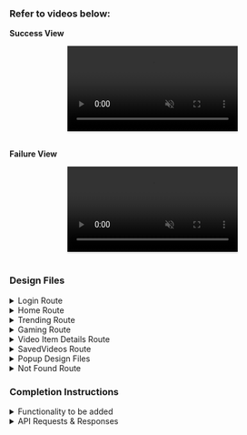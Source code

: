 ### Refer to videos below:

**Success View** <br/>

<div style="text-align: center;">
     <video style="max-width:80%;box-shadow:0 2.8px 2.2px rgba(0, 0, 0, 0.12);outline:none;" loop="true" autoplay="autoplay" controls="controls" muted>
    <source src="https://assets.ccbp.in/frontend/content/react-js/nxt-watch-output.mp4" type="video/mp4">
  </video>
</div>
<br/>

**Failure View** <br/>

<div style="text-align: center;">
    <video style="max-width:80%;box-shadow:0 2.8px 2.2px rgba(0, 0, 0, 0.12);outline:none;" loop="true" autoplay="autoplay" controls="controls" muted>
    <source src="https://assets.ccbp.in/frontend/content/react-js/nxt-watch-failure-output.mp4" type="video/mp4">
  </video>
</div>
<br/>

### Design Files

<details>
<summary>Login Route</summary>

- [Extra Small (Size < 576px) and Small (Size >= 576px) - Login - Light Theme](https://assets.ccbp.in/frontend/content/react-js/nxt-watch-login-light-theme-sm-output.png)
- [Extra Small (Size < 576px) and Small (Size >= 576px) - Login - Dark Theme](https://assets.ccbp.in/frontend/content/react-js/nxt-watch-login-dark-theme-sm-output.png)
- [Extra Small (Size < 576px) and Small (Size >= 576px) - Login Failure - Light Theme](https://assets.ccbp.in/frontend/content/react-js/nxt-watch-login-failure-light-theme-sm-output.png)
- [Extra Small (Size < 576px) and Small (Size >= 576px) - Login Failure - Dark Theme](https://assets.ccbp.in/frontend/content/react-js/nxt-watch-login-failure-dark-theme-sm-output.png)

- [Medium (Size >= 768px), Large (Size >= 992px) and Extra Large (Size >= 1200px) - Login - Light Theme](https://assets.ccbp.in/frontend/content/react-js/nxt-watch-login-light-theme-lg-output.png)
- [Medium (Size >= 768px), Large (Size >= 992px) and Extra Large (Size >= 1200px) - Login - Dark Theme](https://assets.ccbp.in/frontend/content/react-js/nxt-watch-login-dark-theme-lg-output.png)
- [Medium (Size >= 768px), Large (Size >= 992px) and Extra Large (Size >= 1200px) - Login Failure - Light Theme](https://assets.ccbp.in/frontend/content/react-js/nxt-watch-login-failure-light-theme-lg-output.png)
- [Medium (Size >= 768px), Large (Size >= 992px) and Extra Large (Size >= 1200px) - Login Failure - Dark Theme](https://assets.ccbp.in/frontend/content/react-js/nxt-watch-login-failure-dark-theme-lg-output-v0.png)

</details>

<details>
<summary>Home Route</summary>

- [Extra Small (Size < 576px) - Home - Light Theme](https://assets.ccbp.in/frontend/content/react-js/nxt-watch-home-success-light-theme-xs-output.png)
- [Extra Small (Size < 576px) - Home - Dark Theme](https://assets.ccbp.in/frontend/content/react-js/nxt-watch-home-success-dark-theme-xs-output.png)

- [Small (Size >= 576px) - Home - Light Theme](https://assets.ccbp.in/frontend/content/react-js/nxt-watch-home-success-light-theme-sm-output.png)
- [Small (Size >= 576px) - Home - Dark Theme](https://assets.ccbp.in/frontend/content/react-js/nxt-watch-home-success-dark-theme-sm-output.png)

- [Extra Small (Size < 576px) and Small (Size >= 576px) - Home - No search results - Light Theme](https://assets.ccbp.in/frontend/content/react-js/nxt-watch-home-no-videos-light-theme-sm-output.png)
- [Extra Small (Size < 576px) and Small (Size >= 576px) - Home - No search results - Dark theme](https://assets.ccbp.in/frontend/content/react-js/nxt-watch-home-no-videos-dark-theme-sm-output.png)
- [Extra Small (Size < 576px) and Small (Size >= 576px) - Home Failure - Light Theme](https://assets.ccbp.in/frontend/content/react-js/nxt-watch-home-failure-light-theme-sm-output.png)
- [Extra Small (Size < 576px) and Small (Size >= 576px) - Home Failure - Dark Theme](https://assets.ccbp.in/frontend/content/react-js/nxt-watch-home-failure-dark-theme-sm-output.png)

- [Medium (Size >= 768px), Large (Size >= 992px) and Extra Large (Size >= 1200px) - Home - Light Theme](https://assets.ccbp.in/frontend/content/react-js/nxt-watch-home-success-light-theme-lg-output.png)
- [Medium (Size >= 768px), Large (Size >= 992px) and Extra Large (Size >= 1200px) - Home - Dark Theme](https://assets.ccbp.in/frontend/content/react-js/nxt-watch-home-success-dark-theme-lg-output.png)
- [Medium (Size >= 768px), Large (Size >= 992px) and Extra Large (Size >= 1200px) - Home - No search results - Light Theme](https://assets.ccbp.in/frontend/content/react-js/nxt-watch-home-no-videos-light-theme-lg-output.png)
- [Medium (Size >= 768px), Large (Size >= 992px) and Extra Large (Size >= 1200px) - Home - No search results - Dark theme](https://assets.ccbp.in/frontend/content/react-js/nxt-watch-home-no-videos-dark-theme-lg-output.png)
- [Medium (Size >= 768px), Large (Size >= 992px) and Extra Large (Size >= 1200px) - Home Failure - Light Theme](https://assets.ccbp.in/frontend/content/react-js/nxt-watch-home-failure-light-theme-lg-output.png)
- [Medium (Size >= 768px), Large (Size >= 992px) and Extra Large (Size >= 1200px) - Home Failure - Dark Theme](https://assets.ccbp.in/frontend/content/react-js/nxt-watch-home-failure-dark-theme-lg-output.png)

</details>

<details>
<summary>Trending Route</summary>

- [Extra Small (Size < 576px) - Trending - Light Theme](https://assets.ccbp.in/frontend/content/react-js/nxt-watch-trending-success-light-theme-xs-output.png)
- [Extra Small (Size < 576px) - Trending - Dark Theme](https://assets.ccbp.in/frontend/content/react-js/nxt-watch-trending-success-dark-theme-xs-output.png)

- [Small (Size >= 576px) - Trending - Light Theme](https://assets.ccbp.in/frontend/content/react-js/nxt-watch-trending-success-light-theme-sm-output.png)
- [Small (Size >= 576px) - Trending - Dark Theme](https://assets.ccbp.in/frontend/content/react-js/nxt-watch-trending-success-dark-theme-sm-output.png)

- [Extra Small (Size < 576px) and Small (Size >= 576px) - Trending Failure - Light Theme](https://assets.ccbp.in/frontend/content/react-js/nxt-watch-trending-failure-light-theme-sm-output.png)
- [Extra Small (Size < 576px) and Small (Size >= 576px) - Trending Failure - Dark Theme](https://assets.ccbp.in/frontend/content/react-js/nxt-watch-trending-failure-dark-theme-sm-output.png)

- [Medium (Size >= 768px), Large (Size >= 992px) and Extra Large (Size >= 1200px) - Trending - Light Theme](https://assets.ccbp.in/frontend/content/react-js/nxt-watch-trending-success-light-theme-lg-output.png)
- [Medium (Size >= 768px), Large (Size >= 992px) and Extra Large (Size >= 1200px) - Trending - Dark Theme](https://assets.ccbp.in/frontend/content/react-js/nxt-watch-trending-success-dark-theme-lg-output.png)
- [Medium (Size >= 768px), Large (Size >= 992px) and Extra Large (Size >= 1200px) - Trending Failure - Light Theme](https://assets.ccbp.in/frontend/content/react-js/nxt-watch-trending-failure-light-theme-lg-output.png)
- [Medium (Size >= 768px), Large (Size >= 992px) and Extra Large (Size >= 1200px) - Trending Failure - Dark Theme](https://assets.ccbp.in/frontend/content/react-js/nxt-watch-trending-failure-dark-theme-lg-output.png)

</details>

<details>
<summary>Gaming Route</summary>

- [Extra Small (Size < 576px) - Gaming - Light Theme](https://assets.ccbp.in/frontend/content/react-js/nxt-watch-gaming-success-light-theme-xs-output.png)
- [Extra Small (Size < 576px) - Gaming - Dark Theme](https://assets.ccbp.in/frontend/content/react-js/nxt-watch-gaming-success-dark-theme-xs-output.png)

- [Small (Size >= 576px) - Gaming - Light Theme](https://assets.ccbp.in/frontend/content/react-js/nxt-watch-gaming-success-light-theme-sm-output.png)
- [Small (Size >= 576px) - Gaming - Dark Theme](https://assets.ccbp.in/frontend/content/react-js/nxt-watch-gaming-success-dark-theme-sm-output.png)

- [Extra Small (Size < 576px) and Small (Size >= 576px) - Gaming Failure - Light Theme](https://assets.ccbp.in/frontend/content/react-js/nxt-watch-gaming-failure-light-theme-sm-output.png)
- [Extra Small (Size < 576px) and Small (Size >= 576px) - Gaming Failure - Dark Theme](https://assets.ccbp.in/frontend/content/react-js/nxt-watch-gaming-failure-dark-theme-sm-output.png)

- [Medium (Size >= 768px), Large (Size >= 992px) and Extra Large (Size >= 1200px) - Gaming - Light Theme](https://assets.ccbp.in/frontend/content/react-js/nxt-watch-gaming-success-light-theme-lg-output.png)
- [Medium (Size >= 768px), Large (Size >= 992px) and Extra Large (Size >= 1200px) - Gaming - Dark Theme](https://assets.ccbp.in/frontend/content/react-js/nxt-watch-gaming-success-dark-theme-lg-output.png)
- [Medium (Size >= 768px), Large (Size >= 992px) and Extra Large (Size >= 1200px) - Gaming Failure - Light Theme](https://assets.ccbp.in/frontend/content/react-js/nxt-watch-gaming-failure-light-theme-lg-output.png)
- [Medium (Size >= 768px), Large (Size >= 992px) and Extra Large (Size >= 1200px) - Gaming Failure - Dark Theme](https://assets.ccbp.in/frontend/content/react-js/nxt-watch-gaming-failure-dark-theme-lg-output.png)

</details>

<details>
<summary>Video Item Details Route</summary>

- [Extra Small (Size < 576px) and Small (Size >= 576px) - VideoItemDetails - Light Theme](https://assets.ccbp.in/frontend/content/react-js/nxt-watch-video-item-details-success-light-theme-sm-output.png)
- [Extra Small (Size < 576px) and Small (Size >= 576px) - VideoItemDetails - Dark Theme](https://assets.ccbp.in/frontend/content/react-js/nxt-watch-video-item-details-success-dark-theme-sm-output.png)
- [Extra Small (Size < 576px) and Small (Size >= 576px) - VideoItemDetails Failure - Light Theme](https://assets.ccbp.in/frontend/content/react-js/nxt-watch-video-item-details-failure-light-theme-sm-output.png)
- [Extra Small (Size < 576px) and Small (Size >= 576px) - VideoItemDetails Failure - Dark Theme](https://assets.ccbp.in/frontend/content/react-js/nxt-watch-video-item-details-failure-dark-theme-sm-output.png)

- [Medium (Size >= 768px), Large (Size >= 992px) and Extra Large (Size >= 1200px) - VideoItemDetails - Light Theme](https://assets.ccbp.in/frontend/content/react-js/nxt-watch-video-item-details-success-light-theme-lg-output.png)
- [Medium (Size >= 768px), Large (Size >= 992px) and Extra Large (Size >= 1200px) - VideoItemDetails - Dark Theme](https://assets.ccbp.in/frontend/content/react-js/nxt-watch-video-item-details-success-dark-theme-lg-output.png)
- [Medium (Size >= 768px), Large (Size >= 992px) and Extra Large (Size >= 1200px) - VideoItemDetails Failure - Light Theme](https://assets.ccbp.in/frontend/content/react-js/nxt-watch-video-item-details-failure-light-theme-lg-output.png)
- [Medium (Size >= 768px), Large (Size >= 992px) and Extra Large (Size >= 1200px) - VideoItemDetails Failure - Dark Theme](https://assets.ccbp.in/frontend/content/react-js/nxt-watch-video-item-details-failure-dark-theme-lg-output.png)

</details>

<details>
<summary>SavedVideos Route</summary>

- [Extra Small (Size < 576px) - No SavedVideos - Light Theme](https://assets.ccbp.in/frontend/content/react-js/nxt-watch-no-saved-videos-light-theme-sm-output.png)
- [Extra Small (Size < 576px) - No SavedVideos - Dark Theme](https://assets.ccbp.in/frontend/content/react-js/nxt-watch-no-saved-videos-dark-theme-sm-output.png)

- [Small (Size >= 576px) - SavedVideos - Light Theme](https://assets.ccbp.in/frontend/content/react-js/nxt-watch-saved-videos-light-theme-sm-output.png)
- [Small (Size >= 576px) - SavedVideos - Dark Theme](https://assets.ccbp.in/frontend/content/react-js/nxt-watch-saved-videos-dark-theme-sm-output.png)

- [Extra Small (Size < 576px) - SavedVideos - Light Theme](https://assets.ccbp.in/frontend/content/react-js/nxt-watch-saved-videos-light-theme-xs-output.png)
- [Extra Small (Size < 576px) - SavedVideos - Dark Theme](https://assets.ccbp.in/frontend/content/react-js/nxt-watch-saved-videos-dark-theme-xs-output.png)

- [Medium (Size >= 768px), Large (Size >= 992px) and Extra Large (Size >= 1200px) - No SavedVideos - Light Theme](https://assets.ccbp.in/frontend/content/react-js/nxt-watch-no-saved-videos-light-theme-lg-output.png)
- [Medium (Size >= 768px), Large (Size >= 992px) and Extra Large (Size >= 1200px) - No SavedVideos - Dark Theme](https://assets.ccbp.in/frontend/content/react-js/nxt-watch-no-saved-videos-dark-theme-lg-output.png)
- [Medium (Size >= 768px), Large (Size >= 992px) and Extra Large (Size >= 1200px) - SavedVideos - Light Theme](https://assets.ccbp.in/frontend/content/react-js/nxt-watch-saved-videos-light-theme-lg-output.png)
- [Medium (Size >= 768px), Large (Size >= 992px) and Extra Large (Size >= 1200px) - SavedVideos - Dark Theme](https://assets.ccbp.in/frontend/content/react-js/nxt-watch-saved-videos-dark-theme-lg-output.png)

</details>

<details>
<summary>Popup Design Files</summary>

- [Extra Small (Size < 576px) and Small (Size >= 576px) - Logout Popup - Light Theme](https://assets.ccbp.in/frontend/content/react-js/nxt-watch-logout-popup-light-theme-sm-output.png)
- [Extra Small (Size < 576px) and Small (Size >= 576px) - Logout Popup - Dark Theme](https://assets.ccbp.in/frontend/content/react-js/nxt-watch-logout-popup-dark-theme-sm-output.png)
- [Extra Small (Size < 576px) and Small (Size >= 576px) - Menu - Light Theme](https://assets.ccbp.in/frontend/content/react-js/nxt-watch-menu-popup-light-theme-sm-output.png)
- [Extra Small (Size < 576px) and Small (Size >= 576px) - Menu - Dark Theme](https://assets.ccbp.in/frontend/content/react-js/nxt-watch-menu-popup-dark-theme-sm-output.png)

- [Medium (Size >= 768px), Large (Size >= 992px) and Extra Large (Size >= 1200px) - Logout Popup - Light Theme](https://assets.ccbp.in/frontend/content/react-js/nxt-watch-logout-popup-light-theme-lg-output.png)
- [Medium (Size >= 768px), Large (Size >= 992px) and Extra Large (Size >= 1200px) - Logout Popup - Dark Theme](https://assets.ccbp.in/frontend/content/react-js/nxt-watch-logout-popup-dark-theme-lg-output.png)

</details>

<details>
<summary>Not Found Route</summary>

- [Extra Small (Size < 576px) and Small (Size >= 576px) - Not Found - Light Theme](https://assets.ccbp.in/frontend/content/react-js/nxt-watch-page-not-found-light-theme-sm-output.png)
- [Extra Small (Size < 576px) and Small (Size >= 576px) - Not Found - Dark Theme](https://assets.ccbp.in/frontend/content/react-js/nxt-watch-page-not-found-dark-theme-sm-output.png)

- [Medium (Size >= 768px), Large (Size >= 992px) and Extra Large (Size >= 1200px) - Not Found - Light Theme](https://assets.ccbp.in/frontend/content/react-js/nxt-watch-page-not-found-light-theme-lg-output.png)
- [Medium (Size >= 768px), Large (Size >= 992px) and Extra Large (Size >= 1200px) - Not Found - Dark Theme](https://assets.ccbp.in/frontend/content/react-js/nxt-watch-page-not-found-dark-theme-lg-output.png)

</details>

### Completion Instructions

<details>
<summary>Functionality to be added</summary>
<br/>

The app must have the following functionalities

- Initially, the app should be in **light** theme

- **Login Route**

  - When a invalid username and password are provided and the Login button is clicked, then the respective error message received from the response should be displayed
  - When a valid username and password are provided and the Login button is clicked, then the page should be navigated to the **Home** route
  - When an _unauthenticated_ user, tries to access the `HomeRoute`, `TrendingRoute`, `GamingRoute`, `SavedVideosRoute`, `VideoDetailsRoute`, then the page should be navigated to **Login** route
  - When an _authenticated_ user, tries to access the `HomeRoute`, `TrendingRoute`, `GamingRoute`, `SavedVideosRoute`, `VideoDetailsRoute`, then the page should be navigated to the respective route
  - When an authenticated user tries to access the `LoginRoute`, then the page should be navigated to the **Home** route
  - When show password checkbox is checked, then the password should be shown
  - When show password checkbox is unchecked, then the password should be masked

- **Home Route**

  - When an authenticated user opens the **Home** Route,
    - An HTTP GET request should be made to **homeVideosApiUrl** with query parameter as `search` and its initial value as empty string
      - **_Loader_** should be displayed while the HTTP request is fetching the data
      - After the data is fetched successfully, display the list of videos received in the response
      - If the HTTP GET request made is unsuccessful, then the [Failure view](https://assets.ccbp.in/frontend/content/react-js/nxt-watch-home-failure-light-theme-lg-output.png) should be displayed
        - When the **Retry** button is clicked, an HTTP GET request should be made to **homeVideosApiUrl**
    - When a non-empty value is provided in the Search Input and button with search icon is clicked
      - Make an HTTP GET request to the **homeVideosApiUrl** with `jwt_token` in the Cookies and query parameter `search` with value as the text provided in the Search Input
      - **_Loader_** should be displayed while the HTTP request is fetching the data
      - After the data is fetched successfully, display the list of videos received in the response
    - When the HTTP GET request made to the **homeVideosApiUrl** returns an empty list for videos then [No Videos View](https://assets.ccbp.in/frontend/content/react-js/nxt-watch-home-no-videos-light-theme-lg-output.png) should be displayed
  - When the **website logo** image is clicked, the page should be navigated to the **Home** route
  - When a **Video** is clicked, the page should be navigated to the **Video Item Details** route
  - Clicks on the **Trending** link in the Sidebar is clicked, then the page should be navigated to the **Trending** route
  - Clicks on the **Gaming** link in the Sidebar is clicked, then the page should be navigated to the **Gaming** route
  - Clicks on the **Saved Videos** link in the Sidebar is clicked, then the page should be navigated to the **SavedVideos** route

- **Trending Route**

  - When an authenticated user opens the **Trending** Route,
    - An HTTP GET request should be made to **trendingVideosApiUrl**
      - **_Loader_** should be displayed while the HTTP request is fetching the data
      - After the data is fetched successfully, display the list of videos received in the response
      - If the HTTP GET request made is unsuccessful, then the [Failure view](https://assets.ccbp.in/frontend/content/react-js/nxt-watch-trending-failure-light-theme-lg-output.png) should be displayed
        - When the **Retry** button is clicked, an HTTP GET request should be made to **trendingVideosApiUrl**
  - When the **website logo** image is clicked, the page should be navigated to the **Home** route
  - When a **Video** is clicked, the page should be navigated to the **Video Item Details** route
  - Clicks on the **Home** link in the Sidebar is clicked, then the page should be navigated to the **Home** route
  - Clicks on the **Gaming** link in the Sidebar is clicked, then the page should be navigated to the **Gaming** route
  - Clicks on the **Saved Videos** link in the Sidebar is clicked, then the page should be navigated to the **SavedVideos** route

- **Gaming Route**

  - When an authenticated user opens the **Gaming** Route,
    - An HTTP GET request should be made to **gamingVideosApiUrl**
      - **_Loader_** should be displayed while the HTTP request is fetching the data
      - After the data is fetched successfully, display the list of videos received in the response
      - If the HTTP GET request made is unsuccessful, then the [Failure view](https://assets.ccbp.in/frontend/content/react-js/nxt-watch-gaming-failure-light-theme-lg-output.png) should be displayed
        - When the **Retry** button is clicked, an HTTP GET request should be made to **gamingVideosApiUrl**
  - When the **website logo** image is clicked, the page should be navigated to the **Home** route
  - When a **Video** is clicked, the page should be navigated to the **Video Item Details** route
  - Clicks on the **Home** link in the Sidebar is clicked, then the page should be navigated to the **Home** route
  - Clicks on the **Trending** link in the Sidebar is clicked, then the page should be navigated to the **Trending** route
  - Clicks on the **Saved Videos** link in the Sidebar is clicked, then the page should be navigated to the **SavedVideos** route

- **Video Item Details Route**

  - When an authenticated user opens the **Video Item Details** route
    - An HTTP GET request should be made to **videoItemDetailsApiUrl** with `jwt_token` in the Cookies and `video_id` as path parameter
      - **_loader_** should be displayed while the HTTP request is fetching the data
      - After the HTTP request is successful, the response received should be displayed
      - If the HTTP GET request made is unsuccessful, then the [Failure view](https://assets.ccbp.in/frontend/content/react-js/nxt-watch-video-item-details-failure-light-theme-lg-output.png) should be displayed
        - When the **Retry** button is clicked, an HTTP GET request should be made to **videoItemDetailsApiUrl**
  - Corresponding video should be displayed using `react-player` package
  - Initially, all the three buttons (Like, Dislike, Save) will be inactive
  - When the **Like** button is clicked,
    - It will change to an active state
    - If the **Dislike** button is already in the active state, then the **Dislike** button needs to be changed to the inactive state
  - When the **Dislike** button is clicked,

    - It will change to an active state
    - If the **Like** button is already in the active state, then the **Like** button needs to be changed to the inactive state

  - When the **Save** button is clicked
    - The button will change to an active state and the respective video details should be added to the list of saved videos
    - **Save** button text will be changed to **Saved**
  - When the **Saved** button is clicked
    - The button will change to an inactive state and the respective video details will be removed from the list of saved videos
    - **Saved** button text will be changed to **Save**

- **SavedVideos Route**

  - When an authenticated user opens the **SavedVideos** Route,
    - If the list of saved videos is empty, then [No Saved Videos Found View](https://assets.ccbp.in/frontend/content/react-js/nxt-watch-no-saved-videos-light-theme-lg-output.png) should be displayed
    - The **Videos** in the list of saved videos should be displayed as a list of videos
  - When the **website logo** image is clicked, the page should be navigated to the **Home** route
  - When a **Video** is clicked, the page should be navigated to the **Video Item Details** route
  - Clicks on the **Home** link in the Sidebar is clicked, then the page should be navigated to the **Home** route
  - Clicks on the **Trending** link in the Sidebar is clicked, then the page should be navigated to the **Trending** route
  - Clicks on the **Gaming** link in the Sidebar is clicked, then the page should be navigated to the **Gaming** route

- **Not Found Route**

  - When a random path is provided in the URL then the page should navigate to the **Not Found** route

- When the **theme** button in the header is clicked, then the theme should be changed accordingly

- **Logout**
  - When the **Logout** button in the header is clicked, then the [Logout Popup](https://assets.ccbp.in/frontend/content/react-js/nxt-watch-logout-popup-light-theme-lg-output.png) should be displayed
    - When **Cancel** button is clicked, then the popup should be closed and the page should not be navigated
    - When **Confirm** button is clicked, then the page should be navigated to the **Login** route

</details>

<details>

<summary>API Requests & Responses</summary>
<br/>

**loginApiUrl**

#### API: `https://apis.ccbp.in/login`

#### Method: `POST`

#### Description:

Returns a response containing the jwt_token

#### Success Response

```json
{
  "jwt_token": "eyJhbGciOiJIUzI1NiIsInR5cCI6IkpXVCJ9.eyJ1c2VybmFtZSI6InJhaHVsIiwicm9sZSI6IlBSSU1FX1VTRVIiLCJpYXQiOjE2MTk2Mjg2MTN9. nZDlFsnSWArLKKeF0QbmdVfLgzUbx1BGJsqa2kc_21Y"
}
```

#### Failure Response

```json
{
  "status_code": 404,
  "error_msg": "Username is not found"
}
```

**homeVideosApiUrl**

#### API: `https://apis.ccbp.in/videos/all?search=`

#### Method: `GET`

#### Description:

Returns a response containing the list of all videos

#### Response

```json
{
  "total": 60,
  "videos": [
    {
      "id": "30b642bd-7591-49f4-ac30-5c538f975b15",
      "title": "Sehwag shares his batting experience in iB Cricket | iB Cricket Super Over League",
      "thumbnail_url": "https://assets.ccbp.in/frontend/react-js/nxt-watch/ibc-sol-1-img.png",
      "channel": {
        "name": "iB Cricket",
        "profile_image_url": "https://assets.ccbp.in/frontend/react-js/nxt-watch/ib-cricket-img.png"
      },
      "view_count": "1.4K",
      "published_at": "Apr 19, 2019"
    },
    ...
  ],
}
```

**trendingVideosApiUrl**

#### API: `https://apis.ccbp.in/videos/trending`

#### Method: `GET`

#### Description:

Returns a response containing the list of trending videos

#### Response

```json
{
  "total": 30,
  "videos": [
    {
      "id": "ad9822d2-5763-41d9-adaf-baf9da3fd490",
      "title": "iB Hubs Announcement Event",
      "thumbnail_url": "https://assets.ccbp.in/frontend/react-js/nxt-watch/ibhubs-img.png",
      "channel": {
        "name": "iB Hubs",
        "profile_image_url": "https://assets.ccbp.in/frontend/react-js/nxt-watch/ib-hubs-img.png"
      },
      "view_count": "26K",
      "published_at": "Nov 29, 2016"
    },
    ...
  ]
}
```

**gamingVideosApiUrl**

#### API: `https://apis.ccbp.in/videos/gaming`

#### Method: `GET`

#### Description:

Returns a response containing the list of gaming videos

#### Response

```json
{
  "total": 30,
  "videos": [
    {
      "id": "b214dc8a-b126-4d15-8523-d37404318347",
      "title": "Drop Stack Ball",
      "thumbnail_url": "https://assets.ccbp.in/frontend/react-js/nxt-watch/drop-stack-ball-img.png",
      "view_count": "44K"
    },
    ...
  ]
}
```

**videoItemDetailsApiUrl**

#### API: `https://apis.ccbp.in/videos/:id`

#### Example: `https://apis.ccbp.in/videos/802fcd20-1490-43c5-9e66-ce6dfefb40d1`

#### Method: `GET`

#### Description:

Returns a response containing the list of gaming videos

#### Response

```json
{
  "video_details": {
    "id": "ad9822d2-5763-41d9-adaf-baf9da3fd490",
    "title": "iB Hubs Announcement Event",
    "video_url": "https://www.youtube.com/watch?v=pT2ojWWjum8",
    "thumbnail_url": "https://assets.ccbp.in/frontend/react-js/nxt-watch/ibhubs-img.png",
    "channel": {
      "name": "iB Hubs",
      "profile_image_url": "https://assets.ccbp.in/frontend/react-js/nxt-watch/ib-hubs-img.png",
      "subscriber_count": "1M"
    },
    "view_count": "26K",
    "published_at": "Nov 29, 2016",
    "description": "iB Hubs grandly celebrated its Announcement Event in November 13, 2016, in the presence of many eminent personalities from the Government, Industry, and Academia with Shri Amitabh Kant, CEO, NITI Aayog as the Chief Guest."
  }
}
```

</details>
